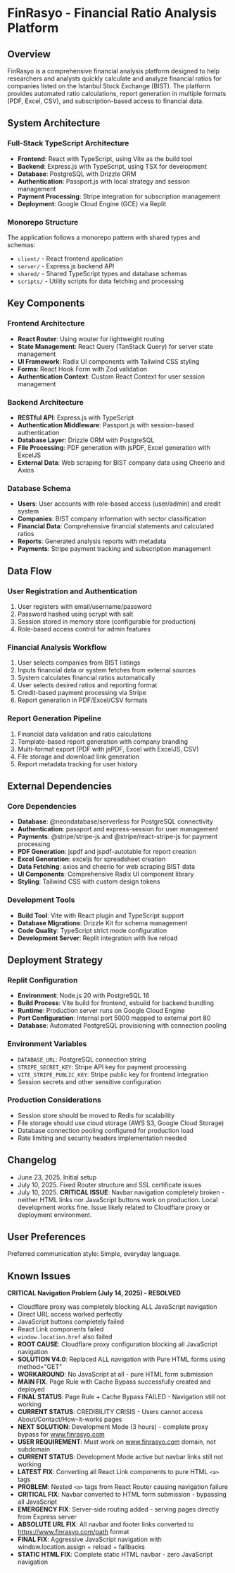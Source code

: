 # FinRasyo - Financial Ratio Analysis Platform

## Overview
FinRasyo is a comprehensive financial analysis platform designed to help researchers and analysts quickly calculate and analyze financial ratios for companies listed on the Istanbul Stock Exchange (BIST). The platform provides automated ratio calculations, report generation in multiple formats (PDF, Excel, CSV), and subscription-based access to financial data.

## System Architecture

### Full-Stack TypeScript Architecture
- **Frontend**: React with TypeScript, using Vite as the build tool
- **Backend**: Express.js with TypeScript, using TSX for development
- **Database**: PostgreSQL with Drizzle ORM
- **Authentication**: Passport.js with local strategy and session management
- **Payment Processing**: Stripe integration for subscription management
- **Deployment**: Google Cloud Engine (GCE) via Replit

### Monorepo Structure
The application follows a monorepo pattern with shared types and schemas:
- `client/` - React frontend application
- `server/` - Express.js backend API
- `shared/` - Shared TypeScript types and database schemas
- `scripts/` - Utility scripts for data fetching and processing

## Key Components

### Frontend Architecture
- **React Router**: Using wouter for lightweight routing
- **State Management**: React Query (TanStack Query) for server state management
- **UI Framework**: Radix UI components with Tailwind CSS styling
- **Forms**: React Hook Form with Zod validation
- **Authentication Context**: Custom React Context for user session management

### Backend Architecture
- **RESTful API**: Express.js with TypeScript
- **Authentication Middleware**: Passport.js with session-based authentication
- **Database Layer**: Drizzle ORM with PostgreSQL
- **File Processing**: PDF generation with jsPDF, Excel generation with ExcelJS
- **External Data**: Web scraping for BIST company data using Cheerio and Axios

### Database Schema
- **Users**: User accounts with role-based access (user/admin) and credit system
- **Companies**: BIST company information with sector classification
- **Financial Data**: Comprehensive financial statements and calculated ratios
- **Reports**: Generated analysis reports with metadata
- **Payments**: Stripe payment tracking and subscription management

## Data Flow

### User Registration and Authentication
1. User registers with email/username/password
2. Password hashed using scrypt with salt
3. Session stored in memory store (configurable for production)
4. Role-based access control for admin features

### Financial Analysis Workflow
1. User selects companies from BIST listings
2. Inputs financial data or system fetches from external sources
3. System calculates financial ratios automatically
4. User selects desired ratios and reporting format
5. Credit-based payment processing via Stripe
6. Report generation in PDF/Excel/CSV formats

### Report Generation Pipeline
1. Financial data validation and ratio calculations
2. Template-based report generation with company branding
3. Multi-format export (PDF with jsPDF, Excel with ExcelJS, CSV)
4. File storage and download link generation
5. Report metadata tracking for user history

## External Dependencies

### Core Dependencies
- **Database**: @neondatabase/serverless for PostgreSQL connectivity
- **Authentication**: passport and express-session for user management
- **Payments**: @stripe/stripe-js and @stripe/react-stripe-js for payment processing
- **PDF Generation**: jspdf and jspdf-autotable for report creation
- **Excel Generation**: exceljs for spreadsheet creation
- **Data Fetching**: axios and cheerio for web scraping BIST data
- **UI Components**: Comprehensive Radix UI component library
- **Styling**: Tailwind CSS with custom design tokens

### Development Tools
- **Build Tool**: Vite with React plugin and TypeScript support
- **Database Migrations**: Drizzle Kit for schema management
- **Code Quality**: TypeScript strict mode configuration
- **Development Server**: Replit integration with live reload

## Deployment Strategy

### Replit Configuration
- **Environment**: Node.js 20 with PostgreSQL 16
- **Build Process**: Vite build for frontend, esbuild for backend bundling
- **Runtime**: Production server runs on Google Cloud Engine
- **Port Configuration**: Internal port 5000 mapped to external port 80
- **Database**: Automated PostgreSQL provisioning with connection pooling

### Environment Variables
- `DATABASE_URL`: PostgreSQL connection string
- `STRIPE_SECRET_KEY`: Stripe API key for payment processing
- `VITE_STRIPE_PUBLIC_KEY`: Stripe public key for frontend integration
- Session secrets and other sensitive configuration

### Production Considerations
- Session store should be moved to Redis for scalability
- File storage should use cloud storage (AWS S3, Google Cloud Storage)
- Database connection pooling configured for production load
- Rate limiting and security headers implementation needed

## Changelog
- June 23, 2025. Initial setup
- July 10, 2025. Fixed Router structure and SSL certificate issues
- July 10, 2025. **CRITICAL ISSUE**: Navbar navigation completely broken - neither HTML links nor JavaScript buttons work on production. Local development works fine. Issue likely related to Cloudflare proxy or deployment environment.

## User Preferences

Preferred communication style: Simple, everyday language.

## Known Issues

**CRITICAL Navigation Problem (July 14, 2025) - RESOLVED**
- Cloudflare proxy was completely blocking ALL JavaScript navigation
- Direct URL access worked perfectly
- JavaScript buttons completely failed
- React Link components failed
- `window.location.href` also failed
- **ROOT CAUSE**: Cloudflare proxy configuration blocking all JavaScript navigation
- **SOLUTION V4.0**: Replaced ALL navigation with Pure HTML forms using method="GET"
- **WORKAROUND**: No JavaScript at all - pure HTML form submission
- **MAIN FIX**: Page Rule with Cache Bypass successfully created and deployed
- **FINAL STATUS**: Page Rule + Cache Bypass FAILED - Navigation still not working
- **CURRENT STATUS**: CREDIBILITY CRISIS - Users cannot access About/Contact/How-it-works pages
- **NEXT SOLUTION**: Development Mode (3 hours) - complete proxy bypass for www.finrasyo.com
- **USER REQUIREMENT**: Must work on www.finrasyo.com domain, not subdomain
- **CURRENT STATUS**: Development Mode active but navbar links still not working
- **LATEST FIX**: Converting all React Link components to pure HTML `<a>` tags
- **PROBLEM**: Nested `<a>` tags from React Router causing navigation failure
- **CRITICAL FIX**: Navbar converted to HTML form submission - bypassing all JavaScript
- **EMERGENCY FIX**: Server-side routing added - serving pages directly from Express server
- **ABSOLUTE URL FIX**: All navbar and footer links converted to https://www.finrasyo.com/path format
- **FINAL FIX**: Aggressive JavaScript navigation with window.location.assign + reload + fallbacks
- **STATIC HTML FIX**: Complete static HTML navbar - zero JavaScript navigation